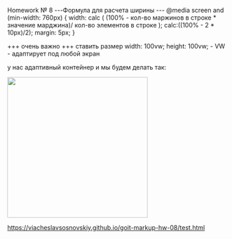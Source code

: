 Homework № 8
---Формула для расчета ширины ---
@media screen and (min-width: 760px) {
    width: calc (
        (100% - кол-во маржинов в строке * значение марджина)/ 
        кол-во элементов в строке
    );
    calc:((100% - 2 * 10px)/2);
    margin: 5px;
}

+++ очень важно +++
 ставить размер 
 width: 100vw;
 height: 100vw; - VW - адаптирует под любой экран 
 
 
 у нас адаптивный контейнер и мы будем делать так:
        <div class="thumb">
            <img 
                srcset="
                    img/img-2@1x.jpg 1x,
                    img/img-2@2x.jpg 2x
                " 
                src="img/img-2@1x.jpg" 
                alt=""
                width="320"/>
        </div>
 
https://viacheslavsosnovskiy.github.io/goit-markup-hw-08/test.html


